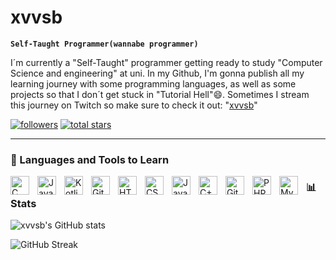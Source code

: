 # xvvsb

**`Self-Taught Programmer(wannabe programmer)`**

I´m currently a "Self-Taught" programmer getting ready to study "Computer Science and engineering" at uni. In my Github, I'm gonna publish all my learning journey with some programming languages, as well as some projects so that I don´t get stuck in "Tutorial Hell"😄. Sometimes I stream this journey on Twitch so make sure to check it out: "[xvvsb][twitch]"

   <p align="left">
      <a href="https://github.com/xvvsb?tab=followers">
         <img alt="followers" title="Follow me on Github" src="https://custom-icon-badges.demolab.com/github/followers/ForrestKnight?color=236ad3&labelColor=1155ba&style=for-the-badge&logo=person-add&label=Follow&logoColor=white"/></a>
      <a href="https://github.com/xvvsb?tab=repositories&sort=stargazers">
         <img alt="total stars" title="Total stars on GitHub" src="https://custom-icon-badges.demolab.com/github/stars/ForrestKnight?color=55960c&style=for-the-badge&labelColor=488207&logo=star"/></a>
   </p>

---

### 🧰 Languages and Tools to Learn

<img align="left" alt="C" width="30px" style="padding-right:10px;" src="https://cdn.jsdelivr.net/gh/devicons/devicon/icons/java/java-original.svg"/>
<img align="left" alt="Java" width="30px" style="padding-right:10px;" src="https://cdn.jsdelivr.net/gh/devicons/devicon@latest/icons/java/java-original.svg"/>
<img align="left" alt="Kotlin" width="30px" style="padding-right:10px;" 
 src="https://cdn.jsdelivr.net/gh/devicons/devicon@latest/icons/kotlin/kotlin-original.svg" />
<img align="left" alt="Git" width="30px" style="padding-right:10px;" src="https://cdn.jsdelivr.net/gh/devicons/devicon/icons/git/git-original.svg" />
<img align="left" alt="HTML" width="30px" style="padding-right:10px;" src="https://cdn.jsdelivr.net/gh/devicons/devicon/icons/html5/html5-plain.svg" />
<img align="left" alt="CSS" width="30px" style="padding-right:10px;" src="https://cdn.jsdelivr.net/gh/devicons/devicon/icons/css3/css3-plain.svg" />
<img align="left" alt="JavaScript" width="30px" style="padding-right:10px;" src="https://cdn.jsdelivr.net/gh/devicons/devicon/icons/javascript/javascript-plain.svg" />
<img align="left" alt="C++" width="30px" style="padding-right:10px;" src="https://cdn.jsdelivr.net/gh/devicons/devicon/icons/cplusplus/cplusplus-line.svg" />
<img align="left" alt="GitHub" width="30px" style="padding-right:10px;" src="https://cdn.jsdelivr.net/gh/devicons/devicon/icons/github/github-original.svg" />
<img align="left" alt="PHP" width="30px" style="padding-right:10px;" 
src="https://cdn.jsdelivr.net/gh/devicons/devicon@latest/icons/php/php-original.svg" />
<img align="left" alt="MySql" width="30px" style="padding-right:10px;" 
src="https://cdn.jsdelivr.net/gh/devicons/devicon@latest/icons/mysql/mysql-original.svg" />
           
          

### 📊 Stats

![xvvsb's GitHub stats](https://github-readme-stats.vercel.app/api?username=xvvsb&show_icons=true&theme=gruvbox)

 ![GitHub Streak](https://streak-stats.demolab.com?user=xvvsb&theme=gruvbox&border_radius=4.5)

#
[twitch]: https://twitch.com/xvvsb